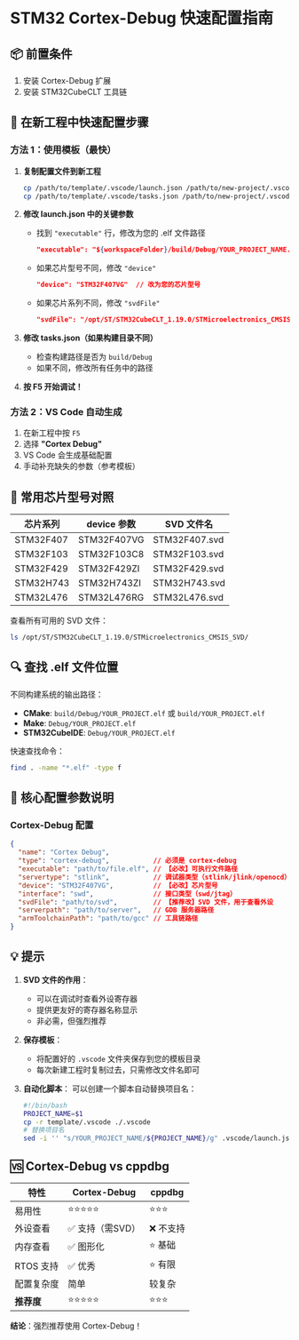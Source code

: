 # STM32 Cortex-Debug 快速配置指南

## 📦 前置条件

1. 安装 Cortex-Debug 扩展
2. 安装 STM32CubeCLT 工具链

## 🚀 在新工程中快速配置步骤

### 方法 1：使用模板（最快）

1. **复制配置文件到新工程**

   ```bash
   cp /path/to/template/.vscode/launch.json /path/to/new-project/.vscode/
   cp /path/to/template/.vscode/tasks.json /path/to/new-project/.vscode/
   ```

2. **修改 launch.json 中的关键参数**
   - 找到 `"executable"` 行，修改为您的 .elf 文件路径

     ```json
     "executable": "${workspaceFolder}/build/Debug/YOUR_PROJECT_NAME.elf"
     ```

   - 如果芯片型号不同，修改 `"device"`

     ```json
     "device": "STM32F407VG"  // 改为您的芯片型号
     ```

   - 如果芯片系列不同，修改 `"svdFile"`

     ```json
     "svdFile": "/opt/ST/STM32CubeCLT_1.19.0/STMicroelectronics_CMSIS_SVD/STM32F407.svd"
     ```

3. **修改 tasks.json（如果构建目录不同）**
   - 检查构建路径是否为 `build/Debug`
   - 如果不同，修改所有任务中的路径

4. **按 F5 开始调试！**

### 方法 2：VS Code 自动生成

1. 在新工程中按 `F5`
2. 选择 **"Cortex Debug"**
3. VS Code 会生成基础配置
4. 手动补充缺失的参数（参考模板）

## 📝 常用芯片型号对照

| 芯片系列 | device 参数 | SVD 文件名 |
|---------|------------|-----------|
| STM32F407 | STM32F407VG | STM32F407.svd |
| STM32F103 | STM32F103C8 | STM32F103.svd |
| STM32F429 | STM32F429ZI | STM32F429.svd |
| STM32H743 | STM32H743ZI | STM32H743.svd |
| STM32L476 | STM32L476RG | STM32L476.svd |

查看所有可用的 SVD 文件：

```bash
ls /opt/ST/STM32CubeCLT_1.19.0/STMicroelectronics_CMSIS_SVD/
```

## 🔍 查找 .elf 文件位置

不同构建系统的输出路径：

- **CMake**: `build/Debug/YOUR_PROJECT.elf` 或 `build/YOUR_PROJECT.elf`
- **Make**: `Debug/YOUR_PROJECT.elf`
- **STM32CubeIDE**: `Debug/YOUR_PROJECT.elf`

快速查找命令：

```bash
find . -name "*.elf" -type f
```

## 🎯 核心配置参数说明

### Cortex-Debug 配置

```json
{
  "name": "Cortex Debug",
  "type": "cortex-debug",           // 必须是 cortex-debug
  "executable": "path/to/file.elf", // 【必改】可执行文件路径
  "servertype": "stlink",           // 调试器类型（stlink/jlink/openocd）
  "device": "STM32F407VG",          // 【必改】芯片型号
  "interface": "swd",               // 接口类型（swd/jtag）
  "svdFile": "path/to/svd",         // 【推荐改】SVD 文件，用于查看外设
  "serverpath": "path/to/server",   // GDB 服务器路径
  "armToolchainPath": "path/to/gcc" // 工具链路径
}
```

## 💡 提示

1. **SVD 文件的作用**：
   - 可以在调试时查看外设寄存器
   - 提供更友好的寄存器名称显示
   - 非必需，但强烈推荐

2. **保存模板**：
   - 将配置好的 `.vscode` 文件夹保存到您的模板目录
   - 每次新建工程时复制过去，只需修改文件名即可

3. **自动化脚本**：
   可以创建一个脚本自动替换项目名：

   ```bash
   #!/bin/bash
   PROJECT_NAME=$1
   cp -r template/.vscode ./.vscode
   # 替换项目名
   sed -i '' "s/YOUR_PROJECT_NAME/${PROJECT_NAME}/g" .vscode/launch.json
   ```

## 🆚 Cortex-Debug vs cppdbg

| 特性 | Cortex-Debug | cppdbg |
|------|-------------|--------|
| 易用性 | ⭐⭐⭐⭐⭐ | ⭐⭐⭐ |
| 外设查看 | ✅ 支持（需SVD） | ❌ 不支持 |
| 内存查看 | ✅ 图形化 | ⭐ 基础 |
| RTOS 支持 | ✅ 优秀 | ⭐ 有限 |
| 配置复杂度 | 简单 | 较复杂 |
| **推荐度** | ⭐⭐⭐⭐⭐ | ⭐⭐⭐ |

**结论**：强烈推荐使用 Cortex-Debug！
